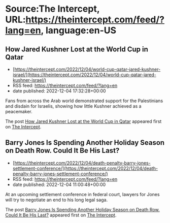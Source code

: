# Source:The Intercept, URL:https://theintercept.com/feed/?lang=en, language:en-US

## How Jared Kushner Lost at the World Cup in Qatar
 - [https://theintercept.com/2022/12/04/world-cup-qatar-jared-kushner-israel/](https://theintercept.com/2022/12/04/world-cup-qatar-jared-kushner-israel/)
 - RSS feed: https://theintercept.com/feed/?lang=en
 - date published: 2022-12-04 17:32:28+00:00

<p>Fans from across the Arab world demonstrated support for the Palestinians and disdain for Israelis, showing how little Kushner achieved as a peacemaker.</p>
<p>The post <a href="https://theintercept.com/2022/12/04/world-cup-qatar-jared-kushner-israel/" rel="nofollow">How Jared Kushner Lost at the World Cup in Qatar</a> appeared first on <a href="https://theintercept.com" rel="nofollow">The Intercept</a>.</p>

## Barry Jones Is Spending Another Holiday Season on Death Row. Could It Be His Last?
 - [https://theintercept.com/2022/12/04/death-penalty-barry-jones-settlement-conference/](https://theintercept.com/2022/12/04/death-penalty-barry-jones-settlement-conference/)
 - RSS feed: https://theintercept.com/feed/?lang=en
 - date published: 2022-12-04 11:00:48+00:00

<p>At an upcoming settlement conference in federal court, lawyers for Jones will try to negotiate an end to his long legal saga.</p>
<p>The post <a href="https://theintercept.com/2022/12/04/death-penalty-barry-jones-settlement-conference/" rel="nofollow">Barry Jones Is Spending Another Holiday Season on Death Row. Could It Be His Last?</a> appeared first on <a href="https://theintercept.com" rel="nofollow">The Intercept</a>.</p>

